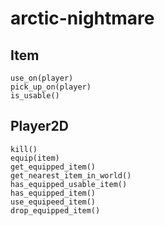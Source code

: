 # arctic-nightmare

## Item
```
use_on(player)
pick_up_on(player)
is_usable()
```

## Player2D

```
kill()
equip(item)
get_equipped_item()
get_nearest_item_in_world()
has_equipped_usable_item()
has_equipped_item()
use_equipeed_item()
drop_equipped_item()
```
